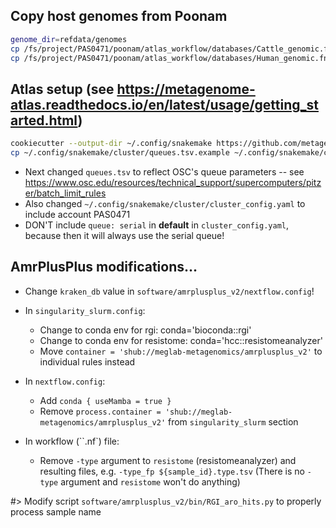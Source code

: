 ## Copy host genomes from Poonam

```bash
genome_dir=refdata/genomes
cp /fs/project/PAS0471/poonam/atlas_workflow/databases/Cattle_genomic.fna "$genome_dir"
cp /fs/project/PAS0471/poonam/atlas_workflow/databases/Human_genomic.fna "$genome_dir"
```

## Atlas setup (see https://metagenome-atlas.readthedocs.io/en/latest/usage/getting_started.html)

```bash
cookiecutter --output-dir ~/.config/snakemake https://github.com/metagenome-atlas/clusterprofile.git
cp ~/.config/snakemake/cluster/queues.tsv.example ~/.config/snakemake/cluster/queues.tsv
```

- Next changed `queues.tsv` to reflect OSC's queue parameters -- see https://www.osc.edu/resources/technical_support/supercomputers/pitzer/batch_limit_rules
- Also changed `~/.config/snakemake/cluster/cluster_config.yaml` to include account PAS0471
- DON'T include `queue: serial` in __default__ in `cluster_config.yaml`, because then it will always use the serial queue!

## AmrPlusPlus modifications...

- Change `kraken_db` value in `software/amrplusplus_v2/nextflow.config`!

- In `singularity_slurm.config`:
  - Change to conda env for rgi: conda='bioconda::rgi'
  - Change to conda env for resistome: conda='hcc::resistomeanalyzer'
  - Move `container = 'shub://meglab-metagenomics/amrplusplus_v2'` to individual rules instead

- In `nextflow.config`:
  - Add `conda { useMamba = true }`
  - Remove `process.container = 'shub://meglab-metagenomics/amrplusplus_v2'` from `singularity_slurm` section

- In workflow (``.nf`) file:
  - Remove `-type` argument to `resistome` (resistomeanalyzer) and resulting files, e.g. `-type_fp ${sample_id}.type.tsv`
    (There is no `-type` argument and `resistome` won't do anything)

#> Modify script `software/amrplusplus_v2/bin/RGI_aro_hits.py` to properly process sample name
